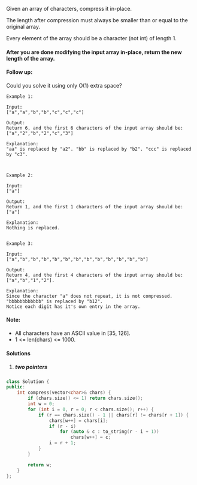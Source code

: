 Given an array of characters, compress it in-place.

The length after compression must always be smaller than or equal to the original array.

Every element of the array should be a character (not int) of length 1.

#### After you are done modifying the input array in-place, return the new length of the array.
 

#### Follow up:
Could you solve it using only O(1) extra space?
 
```
Example 1:

Input:
["a","a","b","b","c","c","c"]

Output:
Return 6, and the first 6 characters of the input array should be: ["a","2","b","2","c","3"]

Explanation:
"aa" is replaced by "a2". "bb" is replaced by "b2". "ccc" is replaced by "c3".

 

Example 2:

Input:
["a"]

Output:
Return 1, and the first 1 characters of the input array should be: ["a"]

Explanation:
Nothing is replaced.


Example 3:

Input:
["a","b","b","b","b","b","b","b","b","b","b","b","b"]

Output:
Return 4, and the first 4 characters of the input array should be: ["a","b","1","2"].

Explanation:
Since the character "a" does not repeat, it is not compressed. "bbbbbbbbbbbb" is replaced by "b12".
Notice each digit has it's own entry in the array.
```

 

#### Note:

-    All characters have an ASCII value in [35, 126].
-    1 <= len(chars) <= 1000.

#### Solutions

1. ##### two pointers

```cpp
class Solution {
public:
    int compress(vector<char>& chars) {
        if (chars.size() <= 1) return chars.size();
        int w = 0;
        for (int i = 0, r = 0; r < chars.size(); r++) {
            if (r == chars.size() - 1 || chars[r] != chars[r + 1]) {
                chars[w++] = chars[i];
                if (r - i)
                    for (auto & c : to_string(r - i + 1))
                        chars[w++] = c;
                i = r + 1;
            }
        }

        return w;
    }
};
```